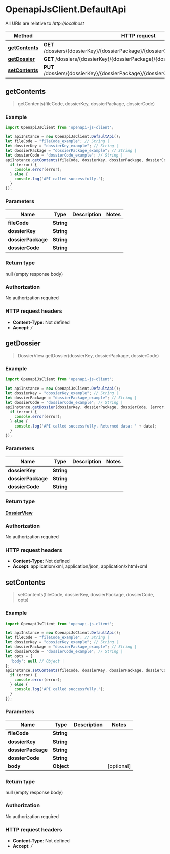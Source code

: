 # OpenapiJsClient.DefaultApi

All URIs are relative to *http://localhost*

Method | HTTP request | Description
------------- | ------------- | -------------
[**getContents**](DefaultApi.md#getContents) | **GET** /dossiers/{dossierKey}/{dossierPackage}/{dossierCode}/dossierfiles/{fileCode} | 
[**getDossier**](DefaultApi.md#getDossier) | **GET** /dossiers/{dossierKey}/{dossierPackage}/{dossierCode} | 
[**setContents**](DefaultApi.md#setContents) | **PUT** /dossiers/{dossierKey}/{dossierPackage}/{dossierCode}/dossierfiles/{fileCode} | 



## getContents

> getContents(fileCode, dossierKey, dossierPackage, dossierCode)



### Example

```javascript
import OpenapiJsClient from 'openapi-js-client';

let apiInstance = new OpenapiJsClient.DefaultApi();
let fileCode = "fileCode_example"; // String | 
let dossierKey = "dossierKey_example"; // String | 
let dossierPackage = "dossierPackage_example"; // String | 
let dossierCode = "dossierCode_example"; // String | 
apiInstance.getContents(fileCode, dossierKey, dossierPackage, dossierCode, (error, data, response) => {
  if (error) {
    console.error(error);
  } else {
    console.log('API called successfully.');
  }
});
```

### Parameters


Name | Type | Description  | Notes
------------- | ------------- | ------------- | -------------
 **fileCode** | **String**|  | 
 **dossierKey** | **String**|  | 
 **dossierPackage** | **String**|  | 
 **dossierCode** | **String**|  | 

### Return type

null (empty response body)

### Authorization

No authorization required

### HTTP request headers

- **Content-Type**: Not defined
- **Accept**: */*


## getDossier

> DossierView getDossier(dossierKey, dossierPackage, dossierCode)



### Example

```javascript
import OpenapiJsClient from 'openapi-js-client';

let apiInstance = new OpenapiJsClient.DefaultApi();
let dossierKey = "dossierKey_example"; // String | 
let dossierPackage = "dossierPackage_example"; // String | 
let dossierCode = "dossierCode_example"; // String | 
apiInstance.getDossier(dossierKey, dossierPackage, dossierCode, (error, data, response) => {
  if (error) {
    console.error(error);
  } else {
    console.log('API called successfully. Returned data: ' + data);
  }
});
```

### Parameters


Name | Type | Description  | Notes
------------- | ------------- | ------------- | -------------
 **dossierKey** | **String**|  | 
 **dossierPackage** | **String**|  | 
 **dossierCode** | **String**|  | 

### Return type

[**DossierView**](DossierView.md)

### Authorization

No authorization required

### HTTP request headers

- **Content-Type**: Not defined
- **Accept**: application/xml, application/json, application/xhtml+xml


## setContents

> setContents(fileCode, dossierKey, dossierPackage, dossierCode, opts)



### Example

```javascript
import OpenapiJsClient from 'openapi-js-client';

let apiInstance = new OpenapiJsClient.DefaultApi();
let fileCode = "fileCode_example"; // String | 
let dossierKey = "dossierKey_example"; // String | 
let dossierPackage = "dossierPackage_example"; // String | 
let dossierCode = "dossierCode_example"; // String | 
let opts = {
  'body': null // Object | 
};
apiInstance.setContents(fileCode, dossierKey, dossierPackage, dossierCode, opts, (error, data, response) => {
  if (error) {
    console.error(error);
  } else {
    console.log('API called successfully.');
  }
});
```

### Parameters


Name | Type | Description  | Notes
------------- | ------------- | ------------- | -------------
 **fileCode** | **String**|  | 
 **dossierKey** | **String**|  | 
 **dossierPackage** | **String**|  | 
 **dossierCode** | **String**|  | 
 **body** | **Object**|  | [optional] 

### Return type

null (empty response body)

### Authorization

No authorization required

### HTTP request headers

- **Content-Type**: Not defined
- **Accept**: */*

